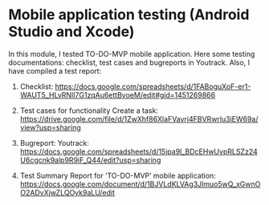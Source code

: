 # Mobile application testing (Android Studio and Xcode)

In this module, I tested TO-DO-MVP mobile application. Here some testing documentations: checklist, test cases and bugreports in Youtrack. Also, I have compiled a test report:

1. Checklist: https://docs.google.com/spreadsheets/d/1FABoguXoF-er1-WAUT5_HLvRNlI7G1zqAu6ettBvoeM/edit#gid=1451269866

2. Test cases for functionality Create a task: https://drive.google.com/file/d/1ZwXhf86XlaFVavrj4FBVRwrlu3iEW69a/view?usp=sharing

3. Bugreport: Youtrack: https://docs.google.com/spreadsheets/d/15jpa9l_BDcEHwUvpRLSZz24U6cgcnk9alp9R9iF_Q44/edit?usp=sharing

4. Test Summary Report for ‘TO-DO-MVP’ mobile application: https://docs.google.com/document/d/1BJVLdKLVAg3Jlmuo5wQ_xGwnOO2ADvXjwZLQOyk9aLU/edit
